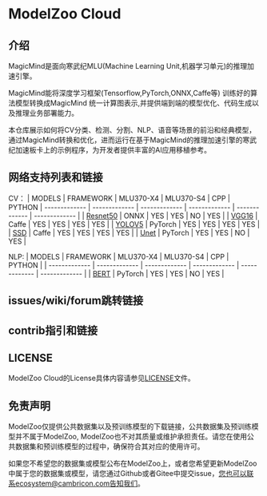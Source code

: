 # ModelZoo Cloud

## 介绍

MagicMind是面向寒武纪MLU(Machine Learning Unit,机器学习单元)的推理加速引擎。

MagicMind能将深度学习框架(Tensorflow,PyTorch,ONNX,Caffe等) 训练好的算法模型转换成MagicMind 统一计算图表示,并提供端到端的模型优化、代码生成以及推理业务部署能力。

本仓库展示如何将CV分类、检测、分割、NLP、语音等场景的前沿和经典模型，通过MagicMind转换和优化，进而运行在基于MagicMind的推理加速引擎的寒武纪加速板卡上的示例程序，为开发者提供丰富的AI应用移植参考。

## 网络支持列表和链接
CV：
| MODELS  | FRAMEWORK | MLU370-X4 | MLU370-S4 | CPP | PYTHON
| ------------- | ------------- | ------------- | ------------- | ------------- | ------------- |
| [Resnet50](https://e.gitee.com/cambricon/repos/cambricon/magicmind-cloud/tree/v1.0/buildin/cv/classification/resnet50_onnx) | ONNX | YES | YES | NO | YES |
| [VGG16](https://e.gitee.com/cambricon/repos/cambricon/magicmind-cloud/tree/v1.0/buildin/cv/classification/vgg16_caffe) | Caffe | YES | YES | YES | YES |
| [YOLOV5](https://e.gitee.com/cambricon/repos/cambricon/magicmind-cloud/tree/v1.0/buildin/cv/detection/yolov5_v6_1_pytorch) | PyTorch | YES | YES | YES | YES |
| [SSD](https://e.gitee.com/cambricon/repos/cambricon/magicmind-cloud/tree/v1.0/buildin/cv/detection/ssd_caffe) | Caffe | YES | YES | YES | YES |
| [Unet](https://e.gitee.com/cambricon/repos/cambricon/magicmind-cloud/tree/v1.0/buildin/cv/segmentation/nnUNet_pytorch) | PyTorch | YES | YES | NO | YES |

NLP:
| MODELS  | FRAMEWORK | MLU370-X4 | MLU370-S4 | CPP | PYTHON |
| ------------- | ------------- | ------------- | ------------- | ------------- | ------------- |
| [BERT](https://e.gitee.com/cambricon/repos/cambricon/magicmind-cloud/tree/v1.0/buildin/nlp/bert_qa_pytorch) | PyTorch | YES | YES | NO | YES |


## issues/wiki/forum跳转链接

## contrib指引和链接

## LICENSE
ModelZoo Cloud的License具体内容请参见[LICENSE](https://e.gitee.com/cambricon/repos/cambricon/magicmind-cloud/blob/v1.0/LICENSE)文件。

## 免责声明
ModelZoo仅提供公共数据集以及预训练模型的下载链接，公共数据集及预训练模型并不属于ModelZoo, ModelZoo也不对其质量或维护承担责任。请您在使用公共数据集和预训练模型的过程中，确保符合其对应的使用许可。

如果您不希望您的数据集或模型公布在ModelZoo上，或者您希望更新ModelZoo中属于您的数据集或模型，请您通过Github或者Gitee中提交issue，您也可以联系ecosystem@cambricon.com告知我们。
